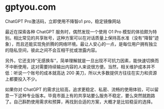 # gptyou.com
ChatGPT Pro激活码，立即使用不降智o1 pro，稳定镜像网站


最近在探索各种 ChatGPT 服务时，偶然发现一个使用 O1 Pro 模型的体验颇为特别。相比常见的共享账号，这种方案可以在对话质量上保持高水准（没有“降智”迹象），而且还能实现免折腾的网络环境。最让人安心的一点，是每位用户拥有独立的隐私空间，彼此之间不会互相干扰或泄露内容。

另外，它还支持“无感换车”，简单理解就是一旦出现不可抗力因素，能快速切换而不中断使用，这对需要持续输出内容的人来说很方便。当然，相关维护成本并不低：听说一个账号的成本就高达 200 美刀，所以大多数提供方往往在实力和资源上都要投入不少。

如果你对 ChatGPT 的需求比较高，追求更稳定、私密、流畅的使用体验，可以留意一下这种专业版本。毕竟市面上有的共享站要么服务不稳定，要么突然就跑路了。自己斟酌使用需求和预算，再找到合适的方案，大概才是比较稳妥的选择。
